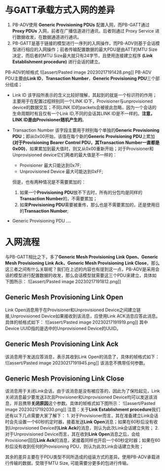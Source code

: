 # 与GATT承载方式入网的差异
1. PB-ADV使用 **Generic Provisioning PDUs** 配置入网，而PB-GATT通过 **Proxy PDUs** 入网，前者在广播信道进行通讯，后者则通过 Proxy Service 进行数据收发，在数据通道进行通讯。
2. PB-GATT是基于链接的模型进行一序列的入网操作，而PB-ADV则基于会话模型进行相应的入网操作；前者传输配置数据的最大PDU是由ATT的MTU Size决定，而后者的MTU Size最大就只有24字节，且使用连接建立程序 **(Link Establishment procedure)** 进行会话的建立。

PB-ADV的帧格式
![[assert/Pasted image 20230217191428.png]]
PB-ADV PDU主要由**Link ID**，**Transaction Number**，**Generic Provisioning PDU**三个部分组成；
- Link ID
	该字段所表示的含义比较好理解，其起到的就是一个标识符的作用；主要用于在配置过程辨别同一个LINK ID下，Provisioner与unprovisioned device的数据交互；不同LINK ID的packets会被彼此忽略，因为一个会话的生命周期时有且仅有一个Link ID,不同的会话其LINK ID是不一样的。**注意，LINK ID是由Provisioner随机产生的**。
	
- Transaction Number
	该字段主要用于辨别每个单独的**Generic Provisioning PDU**；即从0x00开始，该值在每个新的**Generic Provisioning PDU**上累加 **(对于Provisioning Bearer Control PDU，其Transaction Number一直都是0x00)**，如果累加到最大值时，则又从0x00重新开始；对于Provisioner和Unprovisioned device它们两者的最大值是不一样的：
	-   Provisioner
	    最大只能达到0x7F;
	-   Unprovisioned Device
	    最大可能达到0xFF;
	
	但是，也有两种情况是不需要累加的：
	1.  如果一个**Provisioning PDU**放不下去时，所有的分包均是同样的**Transaction Number**的，不需要累加；
	2.  如果**Provisioning PDU**需要被重传，那么也是不需要累加的，还是使用旧的**Transaction Number**;
	
- Generic Provisioning PDU
	....


# 入网流程
与PB-GATT相比之下，多了**Generic Mesh Provisioning Link Open、Generic Mesh Provisioning Link Ack、Generic Mesh Provisioning Link Close**，那么这三者之间有什么关联呢？我们在上述的内容也有提到这一点，PB-ADV是采用会话的模型进行配置数据的收发，那么会话模型就需要这三个PDU来建立，具体如下图所示：
![[assert/Pasted image 20230217191812.png]]

## Generic Mesh Provisioning Link Open
Link Open消息用于在Provisioner和Unprovisioned Device之间建立链接,Unprovisioned Device如果接收到该消息，应使用Link ACK消息应答此消息。具体的帧格式如下：
![[assert/Pasted image 20230217191919.png]]
其中Device UUID指的是选中的Unprovisioned Device的UUID。

## Generic Mesh Provisioning Link Ack
该消息用于发送应答消息，表示其收到Link Open的消息了，具体的帧格式如下：
![[assert/Pasted image 20230217191945.png]]
该消息不携带任何参数。

## Generic Mesh Provisioning Link Close
该消息用于关闭Link会话，由于该消息是没有被应答的，因此为了保险起见，Link关闭消息最少要发送3次且Provisioner和Unprovisioned Device均可以发送该消息，并且携带**关闭原因**这个参数。具体的帧格式如下图所示：
![[assert/Pasted image 20230217192030.png]]
	注意：关于**Link Establishment procedure**我们还有以下几点需要大家了解下：
	1.  对于Provisioner而言，其在准备建立Link会话时会先设置一个60秒的定时器，接着发送**Link Open**消息；如果在60秒后没有收到Unprovisioned Device的**Link Ack**的消息，则认为此次Link会话建立失败；
    2.  对于Unprovisioned Device而言，其在收到**Link Open**消息之后，会给Provisioner回应**Link Ack**的消息，紧接着同样也开启一个60秒定时器；如果在60秒后没有收到任何的Provisioning PDU，则认为此次Link会话建立失败；




其余的差异主要在于PDU类型不同所造成的组装方式的差异。使用PB-ADV承载进行传输的数据，受限于MTU Size, 可能需要分更多的包进行传输。